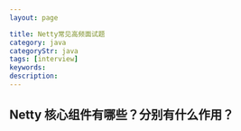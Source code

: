 ```yaml
---
layout: page

title: Netty常见高频面试题
category: java
categoryStr: java
tags: [interview]
keywords:
description:
---
```




## Netty 核心组件有哪些？分别有什么作用？
